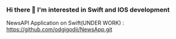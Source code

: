 ### Hi there 👋 I'm interested in Swift and IOS development
<!-- I'm interested in Swift and IOS development -->

<!-- ### Му first Apps on Swift 📱:

mini-game: https://github.com/odgigodji/Concentration

weekly-finder: https://github.com/odgigodji/WeeklyFinder

-----------------
## Last on work(in progress...) -->

NewsAPI Application on Swift(UNDER WORK) : https://github.com/odgigodji/NewsApp.git

<!-- temp-converter: https://github.com/odgigodji/TConverter -->

<!-- pass data to another view: https://github.com/odgigodji/PassDataProject -->

<!-- # Contacts
Telegram: https://t.me/odgigodji -->
<!-- Instagram: @nikitaevvv -->
